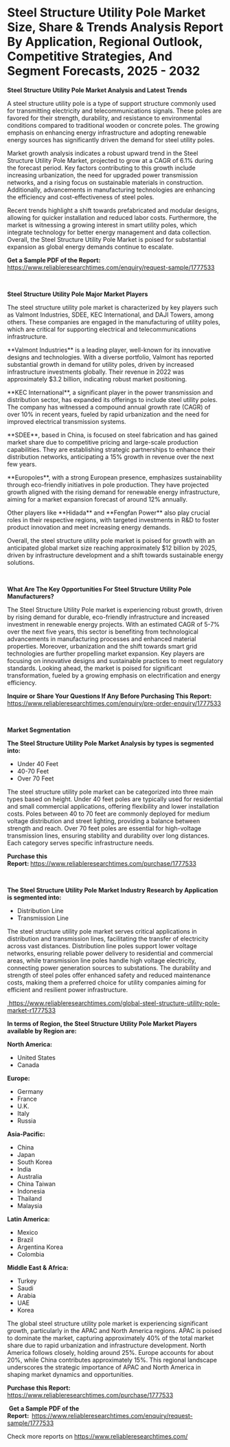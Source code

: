 <p><h1>Steel Structure Utility Pole Market Size, Share & Trends Analysis Report By Application, Regional Outlook, Competitive Strategies, And Segment Forecasts, 2025 - 2032</h1></p><p><strong>Steel Structure Utility Pole Market Analysis and Latest Trends</strong></p>
<p><p>A steel structure utility pole is a type of support structure commonly used for transmitting electricity and telecommunications signals. These poles are favored for their strength, durability, and resistance to environmental conditions compared to traditional wooden or concrete poles. The growing emphasis on enhancing energy infrastructure and adopting renewable energy sources has significantly driven the demand for steel utility poles.</p><p>Market growth analysis indicates a robust upward trend in the Steel Structure Utility Pole Market, projected to grow at a CAGR of 6.1% during the forecast period. Key factors contributing to this growth include increasing urbanization, the need for upgraded power transmission networks, and a rising focus on sustainable materials in construction. Additionally, advancements in manufacturing technologies are enhancing the efficiency and cost-effectiveness of steel poles.</p><p>Recent trends highlight a shift towards prefabricated and modular designs, allowing for quicker installation and reduced labor costs. Furthermore, the market is witnessing a growing interest in smart utility poles, which integrate technology for better energy management and data collection. Overall, the Steel Structure Utility Pole Market is poised for substantial expansion as global energy demands continue to escalate.</p></p>
<p><strong>Get a Sample PDF of the Report:&nbsp;</strong> <a href="https://www.reliableresearchtimes.com/enquiry/request-sample/1777533?utm_campaign=3581&utm_medium=2&utm_source=Github&utm_content=ia&utm_term=12042025&utm_id=steel-structure-utility-pole">https://www.reliableresearchtimes.com/enquiry/request-sample/1777533</a></p>
<p>&nbsp;</p>
<p><strong>Steel Structure Utility Pole Major Market Players</strong></p>
<p><p>The steel structure utility pole market is characterized by key players such as Valmont Industries, SDEE, KEC International, and DAJI Towers, among others. These companies are engaged in the manufacturing of utility poles, which are critical for supporting electrical and telecommunications infrastructure.</p><p>**Valmont Industries** is a leading player, well-known for its innovative designs and technologies. With a diverse portfolio, Valmont has reported substantial growth in demand for utility poles, driven by increased infrastructure investments globally. Their revenue in 2022 was approximately $3.2 billion, indicating robust market positioning.</p><p>**KEC International**, a significant player in the power transmission and distribution sector, has expanded its offerings to include steel utility poles. The company has witnessed a compound annual growth rate (CAGR) of over 10% in recent years, fueled by rapid urbanization and the need for improved electrical transmission systems.</p><p>**SDEE**, based in China, is focused on steel fabrication and has gained market share due to competitive pricing and large-scale production capabilities. They are establishing strategic partnerships to enhance their distribution networks, anticipating a 15% growth in revenue over the next few years.</p><p>**Europoles**, with a strong European presence, emphasizes sustainability through eco-friendly initiatives in pole production. They have projected growth aligned with the rising demand for renewable energy infrastructure, aiming for a market expansion forecast of around 12% annually.</p><p>Other players like **Hidada** and **Fengfan Power** also play crucial roles in their respective regions, with targeted investments in R&D to foster product innovation and meet increasing energy demands.</p><p>Overall, the steel structure utility pole market is poised for growth with an anticipated global market size reaching approximately $12 billion by 2025, driven by infrastructure development and a shift towards sustainable energy solutions.</p></p>
<p>&nbsp;</p>
<p><strong>What Are The Key Opportunities For Steel Structure Utility Pole Manufacturers?</strong></p>
<p><p>The Steel Structure Utility Pole market is experiencing robust growth, driven by rising demand for durable, eco-friendly infrastructure and increased investment in renewable energy projects. With an estimated CAGR of 5-7% over the next five years, this sector is benefiting from technological advancements in manufacturing processes and enhanced material properties. Moreover, urbanization and the shift towards smart grid technologies are further propelling market expansion. Key players are focusing on innovative designs and sustainable practices to meet regulatory standards. Looking ahead, the market is poised for significant transformation, fueled by a growing emphasis on electrification and energy efficiency.</p></p>
<p><strong>Inquire or Share Your Questions If Any Before Purchasing This Report:</strong> <a href="https://www.reliableresearchtimes.com/enquiry/pre-order-enquiry/1777533?utm_campaign=3581&utm_medium=2&utm_source=Github&utm_content=ia&utm_term=12042025&utm_id=steel-structure-utility-pole">https://www.reliableresearchtimes.com/enquiry/pre-order-enquiry/1777533</a></p>
<p>&nbsp;</p>
<p><strong>Market Segmentation</strong></p>
<p><strong>The Steel Structure Utility Pole Market Analysis by types is segmented into:</strong></p>
<p><ul><li>Under 40 Feet</li><li>40-70 Feet</li><li>Over 70 Feet</li></ul></p>
<p><p>The steel structure utility pole market can be categorized into three main types based on height. Under 40 feet poles are typically used for residential and small commercial applications, offering flexibility and lower installation costs. Poles between 40 to 70 feet are commonly deployed for medium voltage distribution and street lighting, providing a balance between strength and reach. Over 70 feet poles are essential for high-voltage transmission lines, ensuring stability and durability over long distances. Each category serves specific infrastructure needs.</p></p>
<p><strong>Purchase this Report:&nbsp;</strong><a href="https://www.reliableresearchtimes.com/purchase/1777533?utm_campaign=3581&utm_medium=2&utm_source=Github&utm_content=ia&utm_term=12042025&utm_id=steel-structure-utility-pole">https://www.reliableresearchtimes.com/purchase/1777533</a></p>
<p>&nbsp;</p>
<p><strong>The Steel Structure Utility Pole Market Industry Research by Application is segmented into:</strong></p>
<p><ul><li>Distribution Line</li><li>Transmission Line</li></ul></p>
<p><p>The steel structure utility pole market serves critical applications in distribution and transmission lines, facilitating the transfer of electricity across vast distances. Distribution line poles support lower voltage networks, ensuring reliable power delivery to residential and commercial areas, while transmission line poles handle high voltage electricity, connecting power generation sources to substations. The durability and strength of steel poles offer enhanced safety and reduced maintenance costs, making them a preferred choice for utility companies aiming for efficient and resilient power infrastructure.</p></p>
<p><a href="https://www.reliableresearchtimes.com/global-steel-structure-utility-pole-market-r1777533?utm_campaign=3581&utm_medium=2&utm_source=Github&utm_content=ia&utm_term=12042025&utm_id=steel-structure-utility-pole">&nbsp;https://www.reliableresearchtimes.com/global-steel-structure-utility-pole-market-r1777533</a></p>
<p><strong>In terms of Region, the Steel Structure Utility Pole Market Players available by Region are:</strong></p>
<p>
    <p> <strong> North America: </strong>
        <ul>
            <li>United States</li>
            <li>Canada</li>
        </ul>
        </p> 
    <p> <strong> Europe: </strong>
        <ul>
            <li>Germany</li>
            <li>France</li>
            <li>U.K.</li>
            <li>Italy</li>
            <li>Russia</li>
        </ul>
        </p> 
    <p> <strong> Asia-Pacific: </strong>
        <ul>
            <li>China</li>
            <li>Japan</li>
            <li>South Korea</li>
            <li>India</li>
            <li>Australia</li>
            <li>China Taiwan</li>
            <li>Indonesia</li>
            <li>Thailand</li>
            <li>Malaysia</li>
        </ul>
        </p> 
    <p> <strong> Latin America: </strong>
        <ul>
            <li>Mexico</li>
            <li>Brazil</li>
            <li>Argentina Korea</li>
            <li>Colombia</li>
        </ul>
        </p> 
    <p> <strong> Middle East & Africa: </strong>
        <ul>
            <li>Turkey</li>
            <li>Saudi</li>
            <li>Arabia</li>
            <li>UAE</li>
            <li>Korea</li>
        </ul>
    </p>
    </p>
<p><p>The global steel structure utility pole market is experiencing significant growth, particularly in the APAC and North America regions. APAC is poised to dominate the market, capturing approximately 40% of the total market share due to rapid urbanization and infrastructure development. North America follows closely, holding around 25%. Europe accounts for about 20%, while China contributes approximately 15%. This regional landscape underscores the strategic importance of APAC and North America in shaping market dynamics and opportunities.</p></p>
<p><strong>Purchase this Report: </strong><a href="https://www.reliableresearchtimes.com/purchase/1777533?utm_campaign=3581&utm_medium=2&utm_source=Github&utm_content=ia&utm_term=12042025&utm_id=steel-structure-utility-pole">https://www.reliableresearchtimes.com/purchase/1777533</a></p>
<p>&nbsp;<strong>Get a Sample PDF of the Report:&nbsp;&nbsp;</strong><a href="https://www.reliableresearchtimes.com/enquiry/request-sample/1777533?utm_campaign=3581&utm_medium=2&utm_source=Github&utm_content=ia&utm_term=12042025&utm_id=steel-structure-utility-pole">https://www.reliableresearchtimes.com/enquiry/request-sample/1777533</a></p>
<p><strong></strong></p>
<p>Check more reports on <a href="https://www.reliableresearchtimes.com/?utm_campaign=3581&utm_medium=2&utm_source=Github&utm_content=ia&utm_term=12042025&utm_id=steel-structure-utility-pole">https://www.reliableresearchtimes.com/</a></p>